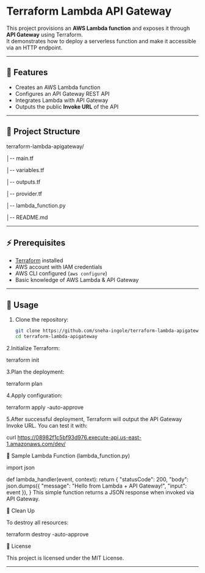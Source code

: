 # Terraform Lambda API Gateway

This project provisions an **AWS Lambda function** and exposes it through **API Gateway** using Terraform.  
It demonstrates how to deploy a serverless function and make it accessible via an HTTP endpoint.

---

## 🚀 Features
- Creates an AWS Lambda function
- Configures an API Gateway REST API
- Integrates Lambda with API Gateway
- Outputs the public **Invoke URL** of the API

---

## 📂 Project Structure

terraform-lambda-apigateway/

│-- main.tf

│-- variables.tf

│-- outputs.tf

│-- provider.tf

│-- lambda_function.py

│-- README.md


---

## ⚡ Prerequisites
- [Terraform](https://developer.hashicorp.com/terraform/downloads) installed
- AWS account with IAM credentials
- AWS CLI configured (`aws configure`)
- Basic knowledge of AWS Lambda & API Gateway

---

## 🔧 Usage
1. Clone the repository:
   ```bash
   git clone https://github.com/sneha-ingole/terraform-lambda-apigateway.git
   cd terraform-lambda-apigateway

2.Initialize Terraform:

terraform init

3.Plan the deployment:

terraform plan

4.Apply configuration:

terraform apply -auto-approve

5.After successful deployment, Terraform will output the API Gateway Invoke URL.
You can test it with:

curl https://08982f1c5bf93d976.execute-api.us-east-1.amazonaws.com/dev/

🐍 Sample Lambda Function (lambda_function.py)

import json

def lambda_handler(event, context):
    return {
        "statusCode": 200,
        "body": json.dumps({
            "message": "Hello from Lambda + API Gateway!",
            "input": event
        }),
    }
This simple function returns a JSON response when invoked via API Gateway.

🧹 Clean Up

To destroy all resources:

terraform destroy -auto-approve

📜 License

This project is licensed under the MIT License.

---




